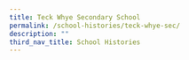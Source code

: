 ```yaml
---
title: Teck Whye Secondary School
permalink: /school-histories/teck-whye-sec/
description: ""
third_nav_title: School Histories
---
```


